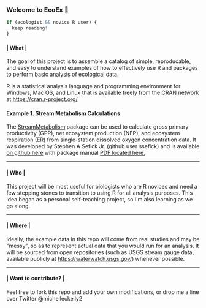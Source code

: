 ### Welcome to EcoEx :seedling:
```R
if (ecologist && novice R user) {
  keep reading!
}
```

#### | What |

The goal of this project is to assemble a catalog of simple, reproducable, and easy to understand examples of how to effectively use R and packages to perform basic analysis of ecological data.

R is a statistical analysis language and programming environment for Windows, Mac OS, and Linux that is available freely from the CRAN network at https://cran.r-project.org/

#### Example 1. Stream Metabolism Calculations

The [StreamMetabolism](https://github.com/ssefick/StreamMetabolism) package can be used to calculate gross primary productivity (GPP), net ecosystem production (NEP), and ecosystem respiration (ER) from single-station dissolved oxygen concentration data. It was developed by Stephen A Sefick Jr. (github user ssefick) and is available [on github here](https://github.com/ssefick/StreamMetabolism) with package manual [PDF located here.](https://cran.r-project.org/web/packages/StreamMetabolism/StreamMetabolism.pdf)

---

#### | Who |

This project will be most useful for biologists who are R novices and need a few stepping stones to transition to using R for all analysis purposes. This idea began as a personal self-teaching project, so I'm also learning as we go along.

---

#### | Where |

Ideally, the example data in this repo will come from real studies and may be "messy", so as to represent actual data that you would run for an analysis. It will be sourced from open repositories (such as USGS stream gauge data, available publicly at https://waterwatch.usgs.gov/) whenever possible. 

---

#### | Want to contribute? |

Feel free to fork this repo and add your own modifications, or drop me a line over Twitter @michelleckelly2

